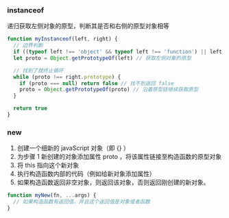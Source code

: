 ### instanceof

递归获取左侧对象的原型，判断其是否和右侧的原型对象相等

```js
function myInstanceof(left, right) {
  // 边界判断
  if ((typeof left !== 'object' && typeof left !== 'function') || left === null) return false
  let proto = Object.getPrototypeOf(left) // 获取左侧对象的原型

  // 找到了就终止循环
  while (proto !== right.prototype) {
    if (proto === null) return false // 找不到返回 false
    proto = Object.getPrototypeOf(proto) // 沿着原型链继续获取原型
  }

  return true
}
```

### new

1. 创建一个细新的 javaScript 对象（即 {} ）
2. 为步骤 1 新创建的对象添加属性 proto ，将该属性链接至构造函数的原型对象
3. 将 this 指向这个新对象
4. 执行构造函数内部的代码（例如给新对象添加属性）
5. 如果构造函数返回非空对象，则返回该对象，否则返回刚创建的新对象。

```js
function myNew(fn, ...args) {
  // 如果构造函数有返回值，并且这个返回值是对象或者函数
}
```
